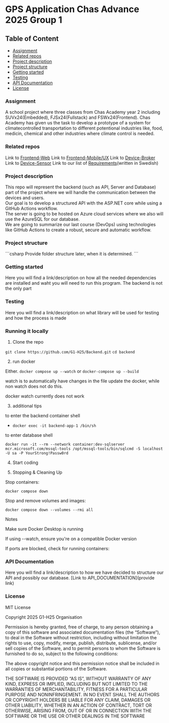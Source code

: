 # GPS Application Chas Advance 2025 Group 1

## Table of Content

- [Assignment](#Assigment)
- [Related repos](#Related-repos)
- [Project description](#Project-description) 
- [Project structure](#Projects-structure)
- [Getting started](#Getting-started)
- [Testing](#Testing)
- [API Documentation](#API-Documentation)
- [License](#License)

### Assignment

A school project where three classes from Chas Academy year 2 including SUVx24(Embedded), FJSx24(Fullstack) and FSWx24(Frontend). Chas Academy has given us the task to develop a prototype of a system for climatecontrolled transportation to different potentional industries like, food, medicin, chemical and other industries where climate control is needed.

### Related repos

Link to [Frontend-Web](https://github.com/G1-H25/Frontend-web)
Link to [Frontend-Mobile/UX](https://github.com/G1-H25/Frontend-mobile)
Link to [Device-Broker](https://github.com/G1-H25/Device-Broker)
Link to [Device-Sensor](https://github.com/G1-H25/Device-Sensor)
Link to our list of [Requirements](https://github.com/G1-H25/Requirements)(written in Swedish)

### Project description

This repo will represent the backend (such as API, Server and Database) part of the project where we will handle the communication between the devices and users.  
Our goal is to develop a structured API with the ASP.NET core while using a GitHub Actions workflow.  
The server is going to be hosted on Azure cloud services where we also will use the AzureSQL for our database.  
We are going to summarize our last course (DevOps) using technologies like GitHub Actions to create a robust, secure and automatic workflow. 

### Project structure

´´´csharp
Provide folder structure later, when it is determined. 
´´´

### Getting started

Here you will find a link/description on how all the needed dependencies are installed and waht you will need to run this program. The backend is not the only part 

### Testing

Here you will find a link/description on what library will be used for testing and how the process is made

### Running it locally

1. Clone the repo

`git clone https://github.com/G1-H25/Backend.git`
`cd backend`

2. run docker

Either. `docker compose up --watch` or `docker-compose up --build`

watch is to automatically have changes in the file update the docker, while non watch does not do this.

docker watch currently does not work

3. additional tips

to enter the backend container shell

- `docker exec -it backend-app-1 /bin/sh`

to enter database shell

`docker run -it --rm --network container:dev-sqlserver mcr.microsoft.com/mssql-tools /opt/mssql-tools/bin/sqlcmd -S localhost -U sa -P YourStrong!Passw0rd`

4. Start coding 

5. Stopping & Cleaning Up

Stop containers:

`docker compose down`

Stop and remove volumes and images:

`docker compose down --volumes --rmi all`

Notes

Make sure Docker Desktop is running

If using --watch, ensure you're on a compatible Docker version

If ports are blocked, check for running containers:

### API Documentation

Here you will find a link/description to how we have decided to structure our API and possibly our database.
[Link to API_DOCUMENTATION](provide link)

### License 

MIT License

Copyright 2025 G1-H25 Organisation

Permission is hereby granted, free of charge, to any person obtaining a copy of this software and associated documentation files (the “Software”), to deal in the Software without restriction, including without limitation the rights to use, copy, modify, merge, publish, distribute, sublicense, and/or sell copies of the Software, and to permit persons to whom the Software is furnished to do so, subject to the following conditions:

The above copyright notice and this permission notice shall be included in all copies or substantial portions of the Software.

THE SOFTWARE IS PROVIDED “AS IS”, WITHOUT WARRANTY OF ANY KIND, EXPRESS OR IMPLIED, INCLUDING BUT NOT LIMITED TO THE WARRANTIES OF MERCHANTABILITY, FITNESS FOR A PARTICULAR PURPOSE AND NONINFRINGEMENT. IN NO EVENT SHALL THE AUTHORS OR COPYRIGHT HOLDERS BE LIABLE FOR ANY CLAIM, DAMAGES OR OTHER LIABILITY, WHETHER IN AN ACTION OF CONTRACT, TORT OR OTHERWISE, ARISING FROM, OUT OF OR IN CONNECTION WITH THE SOFTWARE OR THE USE OR OTHER DEALINGS IN THE SOFTWARE